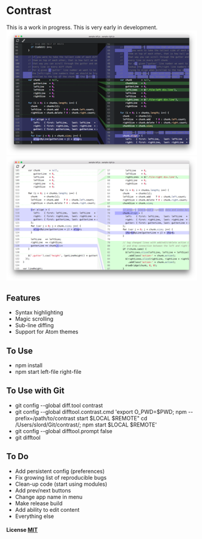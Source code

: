 # Contrast

This is a work in progress. This is very early in development.
![Screenshot Dark](/screenshot-dark.png)
![Screenshot Light](/screenshot-light.png)

## Features

- Syntax highlighting
- Magic scrolling
- Sub-line diffing
- Support for Atom themes

## To Use

- npm install
- npm start left-file right-file

## To Use with Git

- git config --global diff.tool contrast
- git config --global difftool.contrast.cmd 'export O_PWD=$PWD; npm --prefix=/path/to/contrast start $LOCAL $REMOTE"
cd /Users/slord/Git/contrast/; npm start $LOCAL $REMOTE'
- git config --global difftool.prompt false
- git difftool

## To Do

- Add persistent config (preferences)
- Fix growing list of reproducible bugs
- Clean-up code (start using modules)
- Add prev/next buttons
- Change app name in menu
- Make release build
- Add ability to edit content
- Everything else

#### License [MIT](LICENSE)
